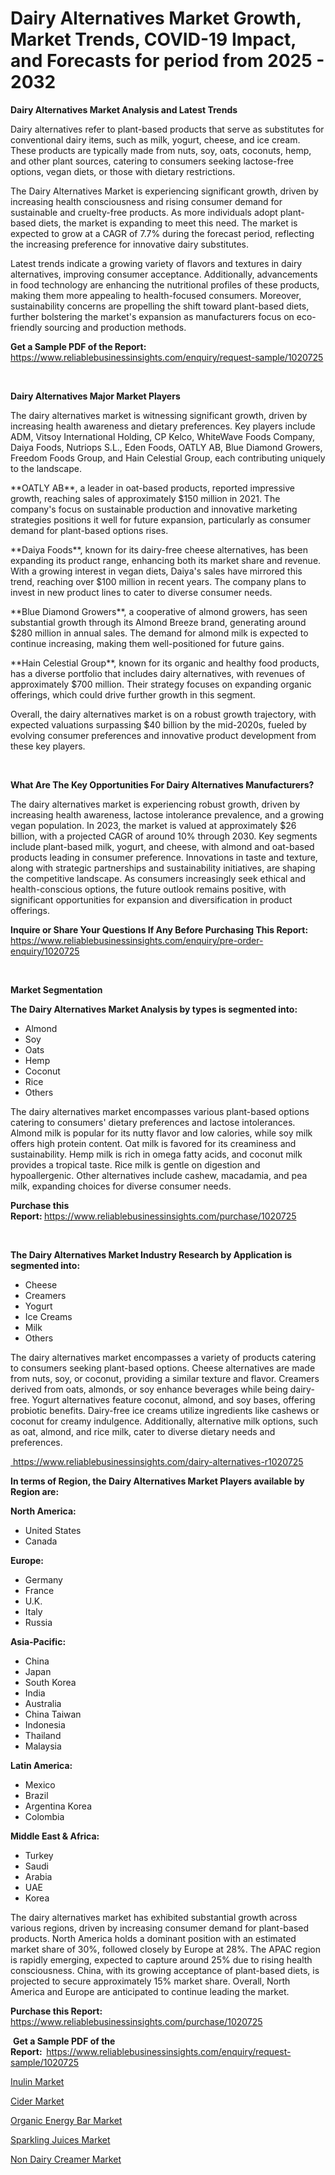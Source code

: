 <p><h1>Dairy Alternatives Market Growth, Market Trends, COVID-19 Impact, and Forecasts for period from 2025 - 2032</h1></p><p><strong>Dairy Alternatives Market Analysis and Latest Trends</strong></p>
<p><p>Dairy alternatives refer to plant-based products that serve as substitutes for conventional dairy items, such as milk, yogurt, cheese, and ice cream. These products are typically made from nuts, soy, oats, coconuts, hemp, and other plant sources, catering to consumers seeking lactose-free options, vegan diets, or those with dietary restrictions.</p><p>The Dairy Alternatives Market is experiencing significant growth, driven by increasing health consciousness and rising consumer demand for sustainable and cruelty-free products. As more individuals adopt plant-based diets, the market is expanding to meet this need. The market is expected to grow at a CAGR of 7.7% during the forecast period, reflecting the increasing preference for innovative dairy substitutes. </p><p>Latest trends indicate a growing variety of flavors and textures in dairy alternatives, improving consumer acceptance. Additionally, advancements in food technology are enhancing the nutritional profiles of these products, making them more appealing to health-focused consumers. Moreover, sustainability concerns are propelling the shift toward plant-based diets, further bolstering the market's expansion as manufacturers focus on eco-friendly sourcing and production methods.</p></p>
<p><strong>Get a Sample PDF of the Report:&nbsp;</strong> <a href="https://www.reliablebusinessinsights.com/enquiry/request-sample/1020725?utm_campaign=96&utm_medium=2&utm_source=Github&utm_content=ia&utm_term=14022025&utm_id=dairy-alternatives">https://www.reliablebusinessinsights.com/enquiry/request-sample/1020725</a></p>
<p>&nbsp;</p>
<p><strong>Dairy Alternatives Major Market Players</strong></p>
<p><p>The dairy alternatives market is witnessing significant growth, driven by increasing health awareness and dietary preferences. Key players include ADM, Vitsoy International Holding, CP Kelco, WhiteWave Foods Company, Daiya Foods, Nutriops S.L., Eden Foods, OATLY AB, Blue Diamond Growers, Freedom Foods Group, and Hain Celestial Group, each contributing uniquely to the landscape.</p><p>**OATLY AB**, a leader in oat-based products, reported impressive growth, reaching sales of approximately $150 million in 2021. The company's focus on sustainable production and innovative marketing strategies positions it well for future expansion, particularly as consumer demand for plant-based options rises.</p><p>**Daiya Foods**, known for its dairy-free cheese alternatives, has been expanding its product range, enhancing both its market share and revenue. With a growing interest in vegan diets, Daiya's sales have mirrored this trend, reaching over $100 million in recent years. The company plans to invest in new product lines to cater to diverse consumer needs.</p><p>**Blue Diamond Growers**, a cooperative of almond growers, has seen substantial growth through its Almond Breeze brand, generating around $280 million in annual sales. The demand for almond milk is expected to continue increasing, making them well-positioned for future gains.</p><p>**Hain Celestial Group**, known for its organic and healthy food products, has a diverse portfolio that includes dairy alternatives, with revenues of approximately $700 million. Their strategy focuses on expanding organic offerings, which could drive further growth in this segment.</p><p>Overall, the dairy alternatives market is on a robust growth trajectory, with expected valuations surpassing $40 billion by the mid-2020s, fueled by evolving consumer preferences and innovative product development from these key players.</p></p>
<p>&nbsp;</p>
<p><strong>What Are The Key Opportunities For Dairy Alternatives Manufacturers?</strong></p>
<p><p>The dairy alternatives market is experiencing robust growth, driven by increasing health awareness, lactose intolerance prevalence, and a growing vegan population. In 2023, the market is valued at approximately $26 billion, with a projected CAGR of around 10% through 2030. Key segments include plant-based milk, yogurt, and cheese, with almond and oat-based products leading in consumer preference. Innovations in taste and texture, along with strategic partnerships and sustainability initiatives, are shaping the competitive landscape. As consumers increasingly seek ethical and health-conscious options, the future outlook remains positive, with significant opportunities for expansion and diversification in product offerings.</p></p>
<p><strong>Inquire or Share Your Questions If Any Before Purchasing This Report:</strong> <a href="https://www.reliablebusinessinsights.com/enquiry/pre-order-enquiry/1020725?utm_campaign=96&utm_medium=2&utm_source=Github&utm_content=ia&utm_term=14022025&utm_id=dairy-alternatives">https://www.reliablebusinessinsights.com/enquiry/pre-order-enquiry/1020725</a></p>
<p>&nbsp;</p>
<p><strong>Market Segmentation</strong></p>
<p><strong>The Dairy Alternatives Market Analysis by types is segmented into:</strong></p>
<p><ul><li>Almond</li><li>Soy</li><li>Oats</li><li>Hemp</li><li>Coconut</li><li>Rice</li><li>Others</li></ul></p>
<p><p>The dairy alternatives market encompasses various plant-based options catering to consumers' dietary preferences and lactose intolerances. Almond milk is popular for its nutty flavor and low calories, while soy milk offers high protein content. Oat milk is favored for its creaminess and sustainability. Hemp milk is rich in omega fatty acids, and coconut milk provides a tropical taste. Rice milk is gentle on digestion and hypoallergenic. Other alternatives include cashew, macadamia, and pea milk, expanding choices for diverse consumer needs.</p></p>
<p><strong>Purchase this Report:&nbsp;</strong><a href="https://www.reliablebusinessinsights.com/purchase/1020725?utm_campaign=96&utm_medium=2&utm_source=Github&utm_content=ia&utm_term=14022025&utm_id=dairy-alternatives">https://www.reliablebusinessinsights.com/purchase/1020725</a></p>
<p>&nbsp;</p>
<p><strong>The Dairy Alternatives Market Industry Research by Application is segmented into:</strong></p>
<p><ul><li>Cheese</li><li>Creamers</li><li>Yogurt</li><li>Ice Creams</li><li>Milk</li><li>Others</li></ul></p>
<p><p>The dairy alternatives market encompasses a variety of products catering to consumers seeking plant-based options. Cheese alternatives are made from nuts, soy, or coconut, providing a similar texture and flavor. Creamers derived from oats, almonds, or soy enhance beverages while being dairy-free. Yogurt alternatives feature coconut, almond, and soy bases, offering probiotic benefits. Dairy-free ice creams utilize ingredients like cashews or coconut for creamy indulgence. Additionally, alternative milk options, such as oat, almond, and rice milk, cater to diverse dietary needs and preferences.</p></p>
<p><a href="https://www.reliablebusinessinsights.com/dairy-alternatives-r1020725?utm_campaign=96&utm_medium=2&utm_source=Github&utm_content=ia&utm_term=14022025&utm_id=dairy-alternatives">&nbsp;https://www.reliablebusinessinsights.com/dairy-alternatives-r1020725</a></p>
<p><strong>In terms of Region, the Dairy Alternatives Market Players available by Region are:</strong></p>
<p>
    <p> <strong> North America: </strong>
        <ul>
            <li>United States</li>
            <li>Canada</li>
        </ul>
        </p> 
    <p> <strong> Europe: </strong>
        <ul>
            <li>Germany</li>
            <li>France</li>
            <li>U.K.</li>
            <li>Italy</li>
            <li>Russia</li>
        </ul>
        </p> 
    <p> <strong> Asia-Pacific: </strong>
        <ul>
            <li>China</li>
            <li>Japan</li>
            <li>South Korea</li>
            <li>India</li>
            <li>Australia</li>
            <li>China Taiwan</li>
            <li>Indonesia</li>
            <li>Thailand</li>
            <li>Malaysia</li>
        </ul>
        </p> 
    <p> <strong> Latin America: </strong>
        <ul>
            <li>Mexico</li>
            <li>Brazil</li>
            <li>Argentina Korea</li>
            <li>Colombia</li>
        </ul>
        </p> 
    <p> <strong> Middle East & Africa: </strong>
        <ul>
            <li>Turkey</li>
            <li>Saudi</li>
            <li>Arabia</li>
            <li>UAE</li>
            <li>Korea</li>
        </ul>
    </p>
    </p>
<p><p>The dairy alternatives market has exhibited substantial growth across various regions, driven by increasing consumer demand for plant-based products. North America holds a dominant position with an estimated market share of 30%, followed closely by Europe at 28%. The APAC region is rapidly emerging, expected to capture around 25% due to rising health consciousness. China, with its growing acceptance of plant-based diets, is projected to secure approximately 15% market share. Overall, North America and Europe are anticipated to continue leading the market.</p></p>
<p><strong>Purchase this Report: </strong><a href="https://www.reliablebusinessinsights.com/purchase/1020725?utm_campaign=96&utm_medium=2&utm_source=Github&utm_content=ia&utm_term=14022025&utm_id=dairy-alternatives">https://www.reliablebusinessinsights.com/purchase/1020725</a></p>
<p>&nbsp;<strong>Get a Sample PDF of the Report:&nbsp;&nbsp;</strong><a href="https://www.reliablebusinessinsights.com/enquiry/request-sample/1020725?utm_campaign=96&utm_medium=2&utm_source=Github&utm_content=ia&utm_term=14022025&utm_id=dairy-alternatives">https://www.reliablebusinessinsights.com/enquiry/request-sample/1020725</a></p>
<p><strong></strong></p>
<p><p><a href="https://github.com/micbotam/Market-Research-Report-List-1/blob/main/inulin-market.md?utm_campaign=96&utm_medium=2&utm_source=Github&utm_content=ia&utm_term=14022025&utm_id=dairy-alternatives">Inulin Market</a></p><p><a href="https://github.com/scaseiargas/Market-Research-Report-List-1/blob/main/cider-market.md?utm_campaign=96&utm_medium=2&utm_source=Github&utm_content=ia&utm_term=14022025&utm_id=dairy-alternatives">Cider Market</a></p><p><a href="https://github.com/swietanasso/Market-Research-Report-List-1/blob/main/organic-energy-bar-market.md?utm_campaign=96&utm_medium=2&utm_source=Github&utm_content=ia&utm_term=14022025&utm_id=dairy-alternatives">Organic Energy Bar Market</a></p><p><a href="https://github.com/shadnfamoza/Market-Research-Report-List-1/blob/main/sparkling-juices-market.md?utm_campaign=96&utm_medium=2&utm_source=Github&utm_content=ia&utm_term=14022025&utm_id=dairy-alternatives">Sparkling Juices Market</a></p><p><a href="https://github.com/normiaooghe3/Market-Research-Report-List-1/blob/main/non-dairy-creamer-market.md?utm_campaign=96&utm_medium=2&utm_source=Github&utm_content=ia&utm_term=14022025&utm_id=dairy-alternatives">Non Dairy Creamer Market</a></p></p>